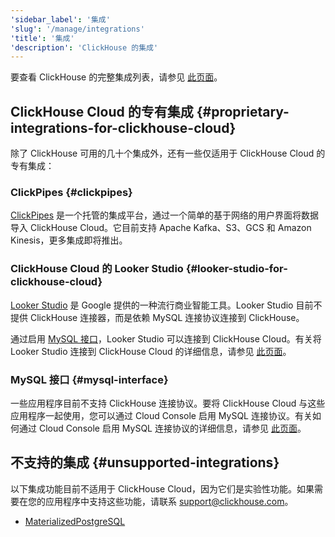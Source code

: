 ```yaml
---
'sidebar_label': '集成'
'slug': '/manage/integrations'
'title': '集成'
'description': 'ClickHouse 的集成'
---
```


要查看 ClickHouse 的完整集成列表，请参见 [此页面](/integrations)。

## ClickHouse Cloud 的专有集成 {#proprietary-integrations-for-clickhouse-cloud}

除了 ClickHouse 可用的几十个集成外，还有一些仅适用于 ClickHouse Cloud 的专有集成：

### ClickPipes {#clickpipes}

[ClickPipes](/integrations/clickpipes) 是一个托管的集成平台，通过一个简单的基于网络的用户界面将数据导入 ClickHouse Cloud。它目前支持 Apache Kafka、S3、GCS 和 Amazon Kinesis，更多集成即将推出。

### ClickHouse Cloud 的 Looker Studio {#looker-studio-for-clickhouse-cloud}

[Looker Studio](https://lookerstudio.google.com/) 是 Google 提供的一种流行商业智能工具。Looker Studio 目前不提供 ClickHouse 连接器，而是依赖 MySQL 连接协议连接到 ClickHouse。

通过启用 [MySQL 接口](/interfaces/mysql)，Looker Studio 可以连接到 ClickHouse Cloud。有关将 Looker Studio 连接到 ClickHouse Cloud 的详细信息，请参见 [此页面](/interfaces/mysql#enabling-the-mysql-interface-on-clickhouse-cloud)。

### MySQL 接口 {#mysql-interface}

一些应用程序目前不支持 ClickHouse 连接协议。要将 ClickHouse Cloud 与这些应用程序一起使用，您可以通过 Cloud Console 启用 MySQL 连接协议。有关如何通过 Cloud Console 启用 MySQL 连接协议的详细信息，请参见 [此页面](/interfaces/mysql#enabling-the-mysql-interface-on-clickhouse-cloud)。

## 不支持的集成 {#unsupported-integrations}

以下集成功能目前不适用于 ClickHouse Cloud，因为它们是实验性功能。如果需要在您的应用程序中支持这些功能，请联系 support@clickhouse.com。

- [MaterializedPostgreSQL](/engines/table-engines/integrations/materialized-postgresql)
